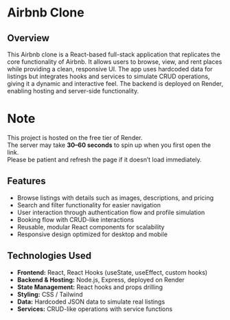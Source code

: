 # Airbnb Clone  

## Overview  
This Airbnb clone is a React-based full-stack application that replicates the core functionality of Airbnb. It allows users to browse, view, and rent places while providing a clean, responsive UI. The app uses hardcoded data for listings but integrates hooks and services to simulate CRUD operations, giving it a dynamic and interactive feel. The backend is deployed on Render, enabling hosting and server-side functionality.  

# Note  
This project is hosted on the free tier of Render.  
The server may take **30–60 seconds** to spin up when you first open the link.  
Please be patient and refresh the page if it doesn’t load immediately.

## Features  
- Browse listings with details such as images, descriptions, and pricing  
- Search and filter functionality for easier navigation  
- User interaction through authentication flow and profile simulation  
- Booking flow with CRUD-like interactions  
- Reusable, modular React components for scalability  
- Responsive design optimized for desktop and mobile  

## Technologies Used  
- **Frontend:** React, React Hooks (useState, useEffect, custom hooks)  
- **Backend & Hosting:** Node.js, Express, deployed on Render  
- **State Management:** React hooks and props drilling  
- **Styling:** CSS / Tailwind
- **Data:** Hardcoded JSON data to simulate real listings  
- **Services:** CRUD-like operations with service functions  
